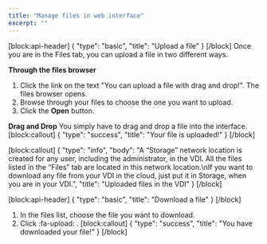 ```yaml
---
title: "Manage files in web interface"
excerpt: ""
---
```

[block:api-header]
{
  "type": "basic",
  "title": "Upload a file"
}
[/block]
Once you are in the Files tab, you can upload a file in two different ways.

**Through the files browser**
1. Click the link on the text "You can upload a file with drag and drop!". The files browser opens.
2. Browse through your files to choose the one you want to upload.
3. Click the **Open** button.

**Drag and Drop**
You simply have to drag and drop a file into the interface.
[block:callout]
{
  "type": "success",
  "title": "Your file is uploaded!"
}
[/block]

[block:callout]
{
  "type": "info",
  "body": "A “Storage” network location is created for any user, including the administrator, in the VDI. All the files listed in the “Files” tab are located in this network location.\nIf you want to download any file from your VDI in the cloud, just put it in Storage, when you are in your VDI.",
  "title": "Uploaded files in the VDI"
}
[/block]

[block:api-header]
{
  "type": "basic",
  "title": "Download a file"
}
[/block]
1. In the files list, choose the file you want to download.
2. Click :fa-upload: .
[block:callout]
{
  "type": "success",
  "title": "You have downloaded your file!"
}
[/block]
